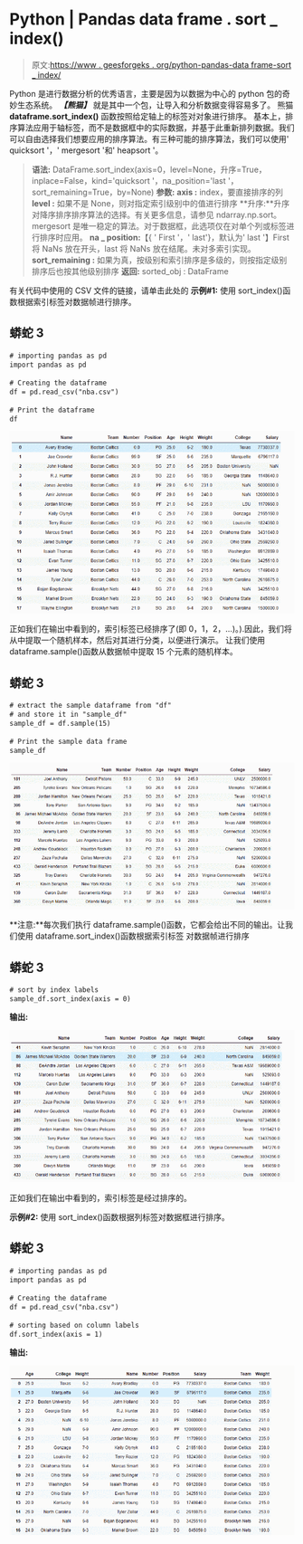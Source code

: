 # Python | Pandas data frame . sort _ index()

> 原文:[https://www . geesforgeks . org/python-pandas-data frame-sort _ index/](https://www.geeksforgeeks.org/python-pandas-dataframe-sort_index/)

Python 是进行数据分析的优秀语言，主要是因为以数据为中心的 python 包的奇妙生态系统。 ***【熊猫】*** 就是其中一个包，让导入和分析数据变得容易多了。
熊猫 **dataframe.sort_index()** 函数按照给定轴上的标签对对象进行排序。
基本上，排序算法应用于轴标签，而不是数据框中的实际数据，并基于此重新排列数据。我们可以自由选择我们想要应用的排序算法。有三种可能的排序算法，我们可以使用' quicksort '，' mergesort '和' heapsort '。

> **语法:** DataFrame.sort_index(axis=0，level=None，升序=True，inplace=False，kind='quicksort '，na_position='last '，sort_remaining=True，by=None)
> **参数:**
> **axis :** index，要直接排序的列
> **level :** 如果不是 None，则对指定索引级别中的值进行排序
> **升序:**升序对降序排序排序算法的选择。有关更多信息，请参见 ndarray.np.sort。mergesort 是唯一稳定的算法。对于数据框，此选项仅在对单个列或标签进行排序时应用。
> **na _ position:**【{ ' First '，' last'}，默认为' last '】First 将 NaNs 放在开头，last 将 NaNs 放在结尾。未对多索引实现。
> **sort_remaining :** 如果为真，按级别和索引排序是多级的，则按指定级别排序后也按其他级别排序
> **返回:** sorted_obj : DataFrame

有关代码中使用的 CSV 文件的链接，请单击此处的
**示例#1:** 使用 sort_index()函数根据索引标签对数据帧进行排序。

## 蟒蛇 3

```
# importing pandas as pd
import pandas as pd

# Creating the dataframe
df = pd.read_csv("nba.csv")

# Print the dataframe
df
```

![](img/43dab26aa0d03954ff5c64000900287e.png)

正如我们在输出中看到的，索引标签已经排序了(即 0，1，2，…)。).因此，我们将从中提取一个随机样本，然后对其进行分类，以便进行演示。
让我们使用 dataframe.sample()函数从数据帧中提取 15 个元素的随机样本。

## 蟒蛇 3

```
# extract the sample dataframe from "df"
# and store it in "sample_df"
sample_df = df.sample(15)

# Print the sample data frame
sample_df
```

![](img/69507e11349e76e1b1ee42deead3bc68.png)

**注意:**每次我们执行 dataframe.sample()函数，它都会给出不同的输出。让我们使用 dataframe.sort_index()函数根据索引标签
对数据帧进行排序

## 蟒蛇 3

```
# sort by index labels
sample_df.sort_index(axis = 0)
```

**输出:**

![](img/5e12118e1595404129dbaee960052fb4.png)

正如我们在输出中看到的，索引标签是经过排序的。

**示例#2:** 使用 sort_index()函数根据列标签对数据框进行排序。

## 蟒蛇 3

```
# importing pandas as pd
import pandas as pd

# Creating the dataframe
df = pd.read_csv("nba.csv")

# sorting based on column labels
df.sort_index(axis = 1)
```

**输出:**

![](img/f0b42c68811f295660935e44cc9bc10f.png)